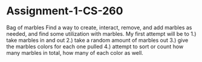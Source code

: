 # Assignment-1-CS-260
Bag of marbles
Find a way to create, interact, remove, and add marbles as needed, and find some utilization with marbles.
My first attempt will be to 
1.) take marbles in and out
2.) take a random amount of marbles out
3.) give the marbles colors for each one pulled
4.) attempt to sort or count how many marbles in total, how many of each color as well.

